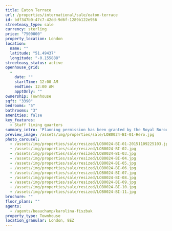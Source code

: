 ```yaml
---
title: Eaton Terrace
url: /properties/international/sale/eaton-terrace
id: bdf347b0-47c7-42dd-9d6f-1289b122e956
streeteasy_type: sale
currency: sterling
price: "7500000"
property_location: London
location:
  name: ""
  latitude: "51.49437"
  longitude: "-0.155888"
streeteasy_status: active
openhouse_grid:
  - 
    date: ""
    startTime: 12:00 AM
    endTime: 12:00 AM
    apptOnly: ""
ownership: Townhouse
sqft: "3390"
bedrooms: "5"
bathrooms: "3"
amenities: false
key_features:
  - Staff living quarters
summary_intro: 'Planning permission has been granted by the Royal Borough of Kensington & Chelsea to extend the house to some 3,700 square feet  (PP/14/06223). Number 6 is situated on the western side at the northern end of Eaton Terrace between Cliveden Place and West Eaton Place. The house is in Belgravia, but is located in the Royal Borough of Kensington and Chelsea. The house benefits from its proximity to the fashionable shops, restaurants and cafes of Knightsbridge and Chelsea.'
preview_image: /assets/img/properties/sale/LOB0024-BI-01-Hero.jpg
photo_carousel:
  - /assets/img/properties/sale/resized/LOB0024-BI-01-20151109225103.jpg
  - /assets/img/properties/sale/resized/LOB0024-BI-02.jpg
  - /assets/img/properties/sale/resized/LOB0024-BI-03.jpg
  - /assets/img/properties/sale/resized/LOB0024-BI-04.jpg
  - /assets/img/properties/sale/resized/LOB0024-BI-05.jpg
  - /assets/img/properties/sale/resized/LOB0024-BI-06.jpg
  - /assets/img/properties/sale/resized/LOB0024-BI-07.jpg
  - /assets/img/properties/sale/resized/LOB0024-BI-08.jpg
  - /assets/img/properties/sale/resized/LOB0024-BI-09.jpg
  - /assets/img/properties/sale/resized/LOB0024-BI-10.jpg
  - /assets/img/properties/sale/resized/LOB0024-BI-11.jpg
brochure: ""
floor_plans: ""
agents:
  - /agents/beauchamp/karolina-fiszbak
property_type: Townhouse
location_granular: London, 8EZ
---
```

